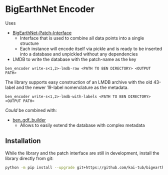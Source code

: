 # BigEarthNet Encoder

Uses
- [BigEarthNet-Patch-Interface](https://github.com/kai-tub/bigearthnet_patch_interface)
    - Interface that is used to combine all data points into a single structure
    - Each instance will encode itself via pickle and is ready to be inserted into a database and unpickled without any dependencies
- LMDB to write the database with the patch-name as the key

```
ben_encoder write-s<1,2>-lmdb-raw <PATH TO BEN DIRECTORY> <OUTPUT PATH>
```

The library supports easy construction of an LMDB archive with the old 43-label and the newer 19-label nomenclature as the metadata.

```
ben_encoder write-s<1,2>-lmdb-with-labels <PATH TO BEN DIRECTORY> <OUTPUT PATH>
```

_Could_ be combined with:
- [ben_gdf_builder](https://github.com/kai-tub/bigearthnet_common)
    - Allows to easily extend the database with complex metadata

## Installation
While the library and the patch interface are still in development, install the library directly from git:

```sh
python -m pip install --upgrade git+https://github.com/kai-tub/bigearthnet_common.git
```
